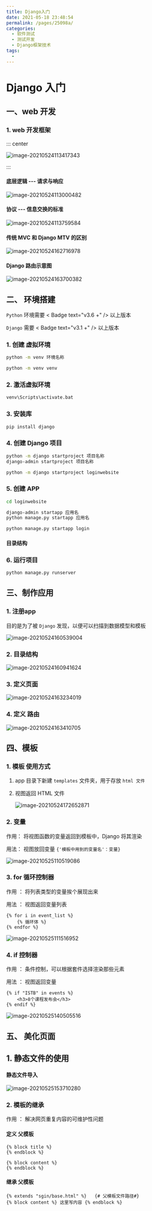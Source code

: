 ```yaml
---
title: Django入门
date: 2021-05-18 23:48:54
permalink: /pages/25098a/
categories:
  - 软件测试
  - 测试开发
  - Django框架技术
tags:
  - 
---
```

# Django 入门

## 一、web 开发

### 1. web 开发框架

::: center

![image-20210524113417343](https://pupperc.com/img/20210524113417.png)

:::

#### 底层逻辑 --- 请求与响应

![image-20210524113000482](https://pupperc.com/img/20210524113000.png)

#### 协议 --- 信息交换的标准

![image-20210524113759584](https://pupperc.com/img/20210524113759.png)

#### 传统 MVC 和 Django MTV 的区别

![image-20210524162716978](https://pupperc.com/img/20210524162717.png)

#### Django 路由示意图

![image-20210524163700382](https://pupperc.com/img/20210524163700.png)

## 二、 环境搭建

`Python` 环境需要 < Badge text="v3.6 +" /> 以上版本

`Django` 需要 < Badge text="v3.1 +" /> 以上版本

### 1. 创建 虚拟环境

```cmd
python -m venv 环境名称

python -m venv venv
```

### 2. 激活虚拟环境

```cmd
venv\Scripts\activate.bat
```

### 3. 安装库

```cmd
pip install django
```

### 4. 创建 Django 项目

```cmd
python -m django startproject 项目名称
django-admin startproject 项目名称

python -m django startproject loginwebsite
```

### 5. 创建 APP

```cmd
cd loginwebsite

django-admin startapp 应用名
python manage.py startapp 应用名

python manage.py startapp login	
```

#### 目录结构



### 6. 运行项目

```cmd
python manage.py runserver
```

## 三、制作应用

### 1. 注册app

目的是为了被 `Django` 发现，以便可以扫描到数据模型和模板

![image-20210524160539004](https://pupperc.com/img/20210524160539.png)

### 2. 目录结构

![image-20210524160941624](https://pupperc.com/img/20210524160941.png)

### 3. 定义页面

![image-20210524163234019](https://pupperc.com/img/20210524163234.png)

### 4. 定义 路由

![image-20210524163410705](https://pupperc.com/img/20210524163410.png)

## 四、模板

### 1. 模板 使用方式

1.  app 目录下新建 `templates` 文件夹，用于存放 `html 文件`

2.  视图返回 HTML 文件

    ![image-20210524172652871](https://pupperc.com/img/20210524172653.png)

### 2. 变量

作用： 将视图函数的变量返回到模板中，Django 将其渲染

用法： 视图放回变量 `{'模板中用到的变量名'：变量}`

![image-20210525110519086](https://pupperc.com/img/20210525110519.png)

### 3. for 循环控制器

作用 ： 将列表类型的变量挨个展现出来

用法 ： 视图返回变量列表

```django
{% for i in event_list %}
	{% 循环体 %}
{% endfor %}
```

![image-20210525111516952](https://pupperc.com/img/20210525111517.png)

### 4. if 控制器

作用 ： 条件控制，可以根据套件选择渲染那些元素

用法 ： 视图返回变量

```django
{% if "ISTB" in events %}
	<h3>8个课程发布会</h3>
{% endif %}
```

![image-20210525140505516](https://pupperc.com/img/20210525140505.png)

## 五、 美化页面

## 1.  静态文件的使用

#### 静态文件导入

![image-20210525153710280](https://pupperc.com/img/20210525153710.png)

### 2. 模板的继承

作用 ： 解决网页重复内容的可维护性问题

#### 定义 父模板

```django
{% block title %}
{% endblock %}

{% block content %}
{% endblock %}
```

#### 继承 父模板

```django
{% extends "sgin/base.html" %}   {# 父模板文件路径#}
{% block content %} 这里写内容 {% endblock %}
```

